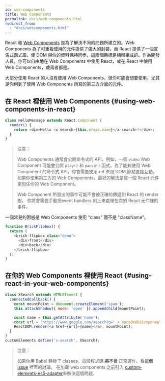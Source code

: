 ```yaml
---
id: web-components
title: Web Components
permalink: docs/web-components.html
redirect_from:
  - "docs/webcomponents.html"
---
```


React 和 [Web Components](https://developer.mozilla.org/en-US/docs/Web/Web_Components) 是為了解決不同的問題所建立的。Web Components 為了可重複使用的元件提供了強大的封裝，而 React 提供了一個宣告式函式庫，使 DOM 與你的資料保持同步。這兩個目標是相輔相成的。作為開發人員，你可以自由地在 Web Components 中使用 React，或在 React 中使用 Web Components，或兩者都是。

大部分使用 React 的人沒有使用 Web Components，但你可能會想要使用，尤其是你用到了使用 Web Components 所寫的第三方介面的元件。

## 在 React 裡使用 Web Components {#using-web-components-in-react}

```javascript
class HelloMessage extends React.Component {
  render() {
    return <div>Hello <x-search>{this.props.name}</x-search>!</div>;
  }
}
```

> 注意：
>
> Web Components 通常會公開命令式的 API。例如，一個 `video` Web Component 可能會公開 `play()` 和 `pause()` 函式。為了能夠使用 Web Component 的命令式 API，你會需要使用 ref 來跟 DOM 節點直接互動。如果你使用第三方的 Web Components，最好的解法是寫一個 React 元件來包住你的 Web Component。
>
> Web Component 所發出的事件可能不會被正確的傳遞到 React 的 render 樹。
> 你將會需要手動把event handlers 附上來處理在你的 React 元件裡的事件。

一個常見的困惑是 Web Components 使用 "class" 而不是 "className"。

```javascript
function BrickFlipbox() {
  return (
    <brick-flipbox class="demo">
      <div>front</div>
      <div>back</div>
    </brick-flipbox>
  );
}
```

## 在你的 Web Components 裡使用 React  {#using-react-in-your-web-components}

```javascript
class XSearch extends HTMLElement {
  connectedCallback() {
    const mountPoint = document.createElement('span');
    this.attachShadow({ mode: 'open' }).appendChild(mountPoint);

    const name = this.getAttribute('name');
    const url = 'https://www.google.com/search?q=' + encodeURIComponent(name);
    ReactDOM.render(<a href={url}>{name}</a>, mountPoint);
  }
}
customElements.define('x-search', XSearch);
```

>注意：
>
>如果你用 Babel 轉換了 classes，這段程式碼 **將不會** 正常運作。看[這個 issue](https://github.com/w3c/webcomponents/issues/587) 裡面的討論。
>在加載 web components 之前引入 [custom-elements-es5-adapter](https://github.com/webcomponents/polyfills/tree/master/packages/webcomponentsjs#custom-elements-es5-adapterjs)來解決這個問題。

